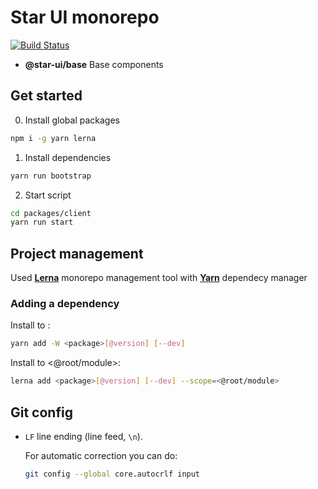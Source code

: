 # Star UI monorepo

[![Build Status](https://travis-ci.org/Star-UI/Star-UI.svg?branch=master)](https://travis-ci.org/Star-UI/Star-UI)

* **@star-ui/base** Base components

## Get started

0.  Install global packages

```sh
npm i -g yarn lerna
```

1.  Install dependencies

```sh
yarn run bootstrap
```

2.  Start script

```sh
cd packages/client
yarn run start
```

## Project management

Used **[Lerna](https://github.com/lerna/lerna)** monorepo management tool with **[Yarn](https://yarnpkg.com/en/)**
dependecy manager

### Adding a dependency

Install <package> to <root>:

```sh
yarn add -W <package>[@version] [--dev]
```

Install <package> to <@root/module>:

```sh
lerna add <package>[@version] [--dev] --scope=<@root/module>
```

## Git config

* `LF` line ending (line feed, `\n`).

  For automatic correction you can do:

  ```sh
  git config --global core.autocrlf input
  ```
